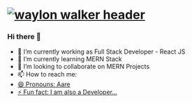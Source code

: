 # [![waylon walker header](https://github.com/AakashTheDev/Images/blob/6bf3b2494f6d0dda1f603c2a608b3d8111210124/Blue%20Modern%20Corporate%20Staff%20Profile%20LinkedIn%20Banner.png)](https://devaakashportfolio.w3spaces.com)

### Hi there 👋

- 🔭 I’m currently working as Full Stack Developer - React JS
- 🌱 I’m currently learning MERN Stack
- 👯 I’m looking to collaborate on MERN Projects
- 📫 How to reach me: <a href="https://devaakashportfolio.w3spaces.com" target="_blank"/>
- 😄 Pronouns: Aare
- ⚡ Fun fact: I am also a Developer...
<!--
**AakashTheDev/AakashTheDev** is a ✨ _special_ ✨ repository because its `README.md` (this file) appears on your GitHub profile.

Here are some ideas to get you started:

- 🔭 I’m currently working on ...
- 🌱 I’m currently learning ...
- 👯 I’m looking to collaborate on ...
- 🤔 I’m looking for help with ...
- 💬 Ask me about ...
- 📫 How to reach me: ...
- 😄 Pronouns: ...
- ⚡ Fun fact: ...
-->
